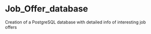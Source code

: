 # Job_Offer_database
Creation of a PostgreSQL database with detailed info of interesting job offers 
